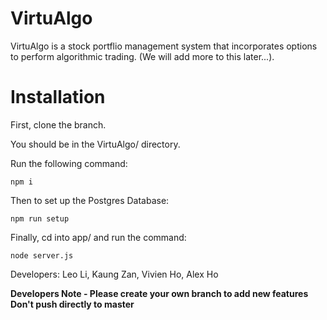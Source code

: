 # VirtuAlgo

VirtuAlgo is a stock portflio management system that incorporates options to perform algorithmic trading. (We will add more to this later...).

# Installation

First, clone the branch.

You should be in the VirtuAlgo/ directory.

Run the following command:

```
npm i
```

Then to set up the Postgres Database:

```
npm run setup
```

Finally, cd into app/ and run the command:

```
node server.js
```

Developers:
Leo Li,
Kaung Zan,
Vivien Ho,
Alex Ho

**Developers Note - Please create your own branch to add new features Don't push directly to master**
